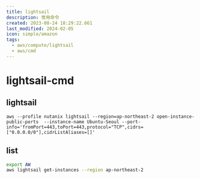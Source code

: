 ```yaml
---
title: lightsail
description: 常用命令
created: 2023-08-24 18:29:22.661
last_modified: 2024-02-05
icon: simple/amazon
tags:
  - aws/compute/lightsail
  - aws/cmd
---
```

# lightsail-cmd

## lightsail

```
aws --profile nutanix lightsail --region=ap-northeast-2 open-instance-public-ports  --instance-name Ubuntu-Seoul --port-info='fromPort=443,toPort=443,protocol="TCP",cidrs=["0.0.0.0/0"],cidrListAliases=[]'
```

## list
```sh
export AW
aws lightsail get-instances --region ap-northeast-2
```

